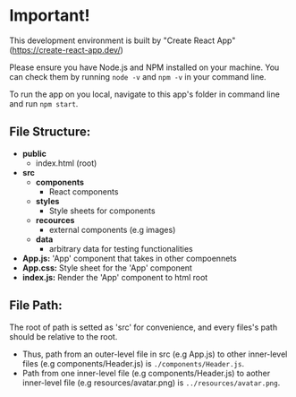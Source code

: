 # Important!
This development environment is built by "Create React App" (https://create-react-app.dev/)

Please ensure you have Node.js and NPM installed on your machine. You can check them by running <code>node -v</code> and <code>npm -v</code> in your command line.

To run the app on you local, navigate to this app's folder in command line and run <code>npm start</code>.

## File Structure:
* **public**
  * index.html (root)
* **src**
  * **components** 
    * React components
  * **styles**
    * Style sheets for components
  * **recources**
    * external components (e.g images) 
  * **data**
    * arbitrary data for testing functionalities
* **App.js:** 'App' component that takes in other compoennets
* **App.css:** Style sheet for the 'App' component
* **index.js:** Render the 'App' component to html root

## File Path:
The root of path is setted as 'src' for convenience, and every files's path should be relative to the root. 
* Thus, path from an outer-level file in src (e.g App.js) to other inner-level files (e.g components/Header.js) is <code>./components/Header.js</code>.
* Path from one inner-level file (e.g components/Header.js) to aother inner-level file (e.g resources/avatar.png) is <code>../resources/avatar.png</code>.
